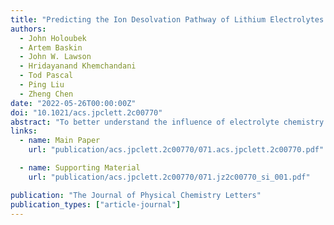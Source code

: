 ```yaml
---
title: "Predicting the Ion Desolvation Pathway of Lithium Electrolytes and Their Dependence on Chemistry and Temperature"
authors:
  - John Holoubek
  - Artem Baskin
  - John W. Lawson
  - Hridayanand Khemchandani
  - Tod Pascal
  - Ping Liu
  - Zheng Chen
date: "2022-05-26T00:00:00Z"
doi: "10.1021/acs.jpclett.2c00770"
abstract: "To better understand the influence of electrolyte chemistry on the ion desolvation portion of charge-transfer beyond the commonly applied techniques, we apply free-energy sampling to simulations involving diethyl ether (DEE) and 1,3-dioxolane/1,2-dimethoxyethane (DOL/DME) electrolytes, which display bulk solvation structures dominated by ion-pairing and solvent coordination, respectively. This analysis was conducted at a pristine electrode with and without applied bias at 298 and 213K to provide insights into the low-temperature charge-transfer behavior, where it has been proposed that desolvation dominates performance. We find that, to reach the inner Helmholtz layer, ion-paired structures are advantageous and that the Li+ ion must reach a total coordination number of 3, which requires the shedding of 1 species in the DEE electrolyte or 2−3 species in DOL/DME. This work represents an effort to predict the distinct thermodynamic states as well as the most probable kinetic pathways of ion desolvation relevant for the charge transfer at electrochemical interphases."
links:
  - name: Main Paper
    url: "publication/acs.jpclett.2c00770/071.acs.jpclett.2c00770.pdf"

  - name: Supporting Material
    url: "publication/acs.jpclett.2c00770/071.jz2c00770_si_001.pdf"

publication: "The Journal of Physical Chemistry Letters"
publication_types: ["article-journal"]
---
```

